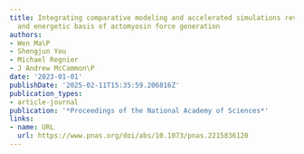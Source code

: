 ```yaml
---
title: Integrating comparative modeling and accelerated simulations reveals conformational
  and energetic basis of actomyosin force generation
authors:
- Wen Ma\P
- Shengjun You
- Michael Regnier
- J Andrew McCammon\P
date: '2023-01-01'
publishDate: '2025-02-11T15:35:59.206816Z'
publication_types:
- article-journal
publication: '*Proceedings of the National Academy of Sciences*'
links:
- name: URL
  url: https://www.pnas.org/doi/abs/10.1073/pnas.2215836120
---
```

